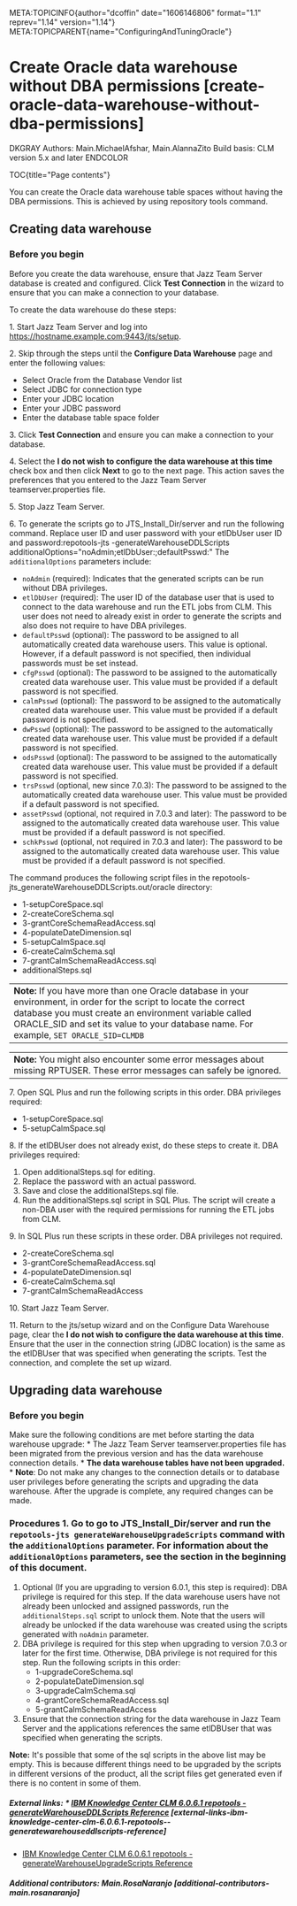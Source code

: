 META:TOPICINFO{author="dcoffin" date="1606146806" format="1.1"
reprev="1.14" version="1.14"}
META:TOPICPARENT{name="ConfiguringAndTuningOracle"}

# Create Oracle data warehouse without DBA permissions [create-oracle-data-warehouse-without-dba-permissions]

DKGRAY Authors: Main.MichaelAfshar, Main.AlannaZito Build basis: CLM
version 5.x and later ENDCOLOR

TOC{title="Page contents"}

You can create the Oracle data warehouse table spaces without having the
DBA permissions. This is achieved by using repository tools command.

## Creating data warehouse

### Before you begin

Before you create the data warehouse, ensure that Jazz Team Server
database is created and configured. Click **Test Connection** in the
wizard to ensure that you can make a connection to your database.

To create the data warehouse do these steps:

1\. Start Jazz Team Server and log into
<https://hostname.example.com:9443/jts/setup>.

2\. Skip through the steps until the **Configure Data Warehouse** page
and enter the following values:

-   Select Oracle from the Database Vendor list
-   Select JDBC for connection type
-   Enter your JDBC location
-   Enter your JDBC password
-   Enter the database table space folder

3\. Click **Test Connection** and ensure you can make a connection to
your database.

4\. Select the **I do not wish to configure the data warehouse at this
time** check box and then click **Next** to go to the next page. This
action saves the preferences that you entered to the Jazz Team Server
teamserver.properties file.

5\. Stop Jazz Team Server.

6\. To generate the scripts go to JTS_Install_Dir/server and run the
following command. Replace user ID and user password with your etlDbUser
user ID and password:repotools-jts -generateWarehouseDDLScripts
additionalOptions="noAdmin;etlDbUser:;defaultPsswd:" The
`additionalOptions` parameters include:

-   `noAdmin` (required): Indicates that the generated scripts can be
    run without DBA privileges.
-   `etlDbUser` (required): The user ID of the database user that is
    used to connect to the data warehouse and run the ETL jobs from CLM.
    This user does not need to already exist in order to generate the
    scripts and also does not require to have DBA privileges.
-   `defaultPsswd` (optional): The password to be assigned to all
    automatically created data warehouse users. This value is optional.
    However, if a default password is not specified, then individual
    passwords must be set instead.
-   `cfgPsswd` (optional): The password to be assigned to the
    automatically created data warehouse user. This value must be
    provided if a default password is not specified.
-   `calmPsswd` (optional): The password to be assigned to the
    automatically created data warehouse user. This value must be
    provided if a default password is not specified.
-   `dwPsswd` (optional): The password to be assigned to the
    automatically created data warehouse user. This value must be
    provided if a default password is not specified.
-   `odsPsswd` (optional): The password to be assigned to the
    automatically created data warehouse user. This value must be
    provided if a default password is not specified.
-   `trsPsswd` (optional, new since 7.0.3): The password to be assigned
    to the automatically created data warehouse user. This value must be
    provided if a default password is not specified.
-   `assetPsswd` (optional, not required in 7.0.3 and later): The
    password to be assigned to the automatically created data warehouse
    user. This value must be provided if a default password is not
    specified.
-   `schkPsswd` (optional, not required in 7.0.3 and later): The
    password to be assigned to the automatically created data warehouse
    user. This value must be provided if a default password is not
    specified.

The command produces the following script files in the
repotools-jts_generateWarehouseDDLScripts.out/oracle directory:

-   1-setupCoreSpace.sql
-   2-createCoreSchema.sql
-   3-grantCoreSchemaReadAccess.sql
-   4-populateDateDimension.sql
-   5-setupCalmSpace.sql
-   6-createCalmSchema.sql
-   7-grantCalmSchemaReadAccess.sql
-   additionalSteps.sql

|  |
|----|
| **Note:** If you have more than one Oracle database in your environment, in order for the script to locate the correct database you must create an environment variable called ORACLE_SID and set its value to your database name. For example, `SET ORACLE_SID=CLMDB` |

|  |
|----|
| **Note:** You might also encounter some error messages about missing RPTUSER. These error messages can safely be ignored. |

7\. Open SQL Plus and run the following scripts in this order. DBA
privileges required:

-   1-setupCoreSpace.sql
-   5-setupCalmSpace.sql

8\. If the etlDBUser does not already exist, do these steps to create
it. DBA privileges required:

1.  Open additionalSteps.sql for editing.
2.  Replace the password with an actual password.
3.  Save and close the additionalSteps.sql file.
4.  Run the additionalSteps.sql script in SQL Plus. The script will
    create a non-DBA user with the required permissions for running the
    ETL jobs from CLM.

9\. In SQL Plus run these scripts in these order. DBA privileges not
required.

-   2-createCoreSchema.sql
-   3-grantCoreSchemaReadAccess.sql
-   4-populateDateDimension.sql
-   6-createCalmSchema.sql
-   7-grantCalmSchemaReadAccess

10\. Start Jazz Team Server.

11\. Return to the jts/setup wizard and on the Configure Data Warehouse
page, clear the **I do not wish to configure the data warehouse at this
time**. Ensure that the user in the connection string (JDBC location) is
the same as the etlDBUser that was specified when generating the
scripts. Test the connection, and complete the set up wizard.

## Upgrading data warehouse

### Before you begin

Make sure the following conditions are met before starting the data
warehouse upgrade: \* The Jazz Team Server teamserver.properties file
has been migrated from the previous version and has the data warehouse
connection details. \* **The data warehouse tables have not been
upgraded.** \* **Note**: Do not make any changes to the connection
details or to database user privileges before generating the scripts and
upgrading the data warehouse. After the upgrade is complete, any
required changes can be made.

### Procedures 1. Go to go to JTS_Install_Dir/server and run the `repotools-jts generateWarehouseUpgradeScripts` command with the `additionalOptions` parameter. For information about the `additionalOptions` parameters, see the section in the beginning of this document.

1.  Optional (If you are upgrading to version 6.0.1, this step is
    required): DBA privilege is required for this step. If the data
    warehouse users have not already been unlocked and assigned
    passwords, run the `additionalSteps.sql` script to unlock them. Note
    that the users will already be unlocked if the data warehouse was
    created using the scripts generated with `noAdmin` parameter.
2.  DBA privilege is required for this step when upgrading to version
    7.0.3 or later for the first time. Otherwise, DBA privilege is not
    required for this step. Run the following scripts in this order:
    -   1-upgradeCoreSchema.sql
    -   2-populateDateDimension.sql
    -   3-upgradeCalmSchema.sql
    -   4-grantCoreSchemaReadAccess.sql
    -   5-grantCalmSchemaReadAccess
3.  Ensure that the connection string for the data warehouse in Jazz
    Team Server and the applications references the same etlDBUser that
    was specified when generating the scripts.

**Note:** It's possible that some of the sql scripts in the above list
may be empty. This is because different things need to be upgraded by
the scripts in different versions of the product, all the script files
get generated even if there is no content in some of them.

##### External links: \* [IBM Knowledge Center CLM 6.0.6.1 repotools -generateWarehouseDDLScripts Reference](https://www.ibm.com/support/knowledgecenter/SSYMRC_6.0.6.1/com.ibm.jazz.install.doc/topics/r_repotools_gen_dw_ddlScripts.html) [external-links-ibm-knowledge-center-clm-6.0.6.1-repotools--generatewarehouseddlscripts-reference]

-   [IBM Knowledge Center CLM 6.0.6.1 repotools
    -generateWarehouseUpgradeScripts
    Reference](https://www.ibm.com/support/knowledgecenter/SSYMRC_6.0.6.1/com.ibm.jazz.install.doc/topics/r_repotools_gen_dw_upgradescripts.html)

##### Additional contributors: Main.RosaNaranjo [additional-contributors-main.rosanaranjo]
